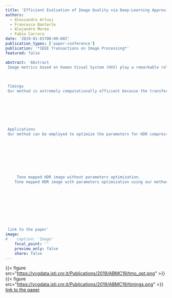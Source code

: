 ```yaml
---
title: 'Efficient Evaluation of Image Quality via Deep-Learning Approximation of Perceptual Metrics '
authors:
  - Alessandro Artusi
  - Francesco Banterle
  - Alejandro Moreo
  - Fabio Carrara
date: '2019-01-01T00:00:00Z'
publication_types: ['paper-conference']
publication: '*IEEE Transactions on Image Processing*'
featured: false

abstract: 'Abstract
 Image metrics based on Human Visual System (HVS) play a remarkable role in the evaluation of complex image processing algorithms. However, mimicking the HVS is known to be complex and computationally expensive (both in terms of time and memory), and its usage is thus limited to a few applications and to small input data. All of this makes such metrics not fully attractive in real-world scenarios. To address these issues, we propose Deep Image Quality Metric (DIQM), a deep-learning approach to learn the global image quality feature (mean-opinion-score). DIQM can emulate existing visual metrics efficiently, reducing the computational costs by more than an order of magnitude with respect to existing implementations.
 
 
 
 Timings
 Our method is extremely computationally efficient because the transfer of knowledge from HDR-VDP to a CNN allows us to speed-up computations by performing only simple convolutions. When we compare our method (DIQM) to classic HDR-VDP (MATLAB implementation and its CUDA version), we can measure 1-2 orders of magnitude of speed-up. 
 
 
 
 
 
 
 
 Applications
 Our method can be employed to optimize the parameters for HDR compression, tone mapping, and inverse tone mapping. This can be achieved with classic metrics such as HDR-VDP and DRIIM. However, these metrics are computationally expensive and a lot of time (e.g., minutes) would be required to optimize the parameters of a low-resolution image. Our method can manage these tasks in a few seconds.
 
 
      
   
     
      
   
 
     Tone mapped HDR image without parameters optimization.
    Tone mapped HDR image with parameters optimization using our method.
 
 
 
 
 
 
 
 
 
 link to the paper'
image:
#    caption: 'Image'
    focal_point: ''
    preview_only: false
    share: false
---
```

{{< figure src="https://vcgdata.isti.cnr.it/Publications/2019/ABMC19/tmo_opt.png" >}}
{{< figure src="https://vcgdata.isti.cnr.it/Publications/2019/ABMC19/timings.png" >}}
[link to the paper](https://doi.org/10.1109/TIP.2019.2944079)

